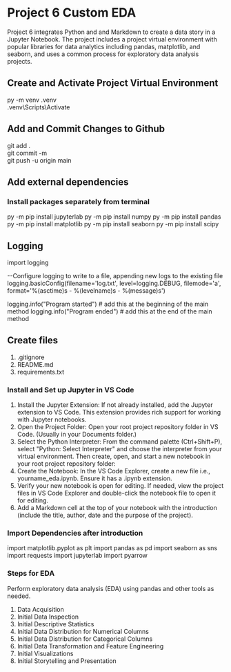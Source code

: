 # Project 6 Custom EDA

Project 6 integrates Python and and Markdown to create a data story in a Jupyter Notebook. The project includes a project virtual environment with popular libraries for data analytics including pandas, matplotlib, and seaborn, and uses a common process for exploratory data analysis projects.

## Create and Activate Project Virtual Environment

py -m venv .venv  
.venv\Scripts\Activate  

## Add and Commit Changes to Github

git add .  
git commit -m  
git push -u origin main  

## Add external dependencies

### Install packages separately from terminal

py -m pip install jupyterlab
py -m pip install numpy
py -m pip install pandas
py -m pip install matplotlib
py -m pip install seaborn
py -m pip install scipy

## Logging

import logging

--Configure logging to write to a file, appending new logs to the existing file
logging.basicConfig(filename='log.txt', level=logging.DEBUG, filemode='a', format='%(asctime)s - %(levelname)s - %(message)s')

logging.info("Program started") # add this at the beginning of the main method
logging.info("Program ended") # add this at the end of the main method

## Create files

1.  .gitignore
2.  README.md
3.  requirements.txt

### Install and Set up Jupyter in VS Code

1.  Install the Jupyter Extension: If not already installed, add the Jupyter extension to VS Code. This extension provides rich support for working with Jupyter notebooks.  
2.	Open the Project Folder: Open your root project repository folder in VS Code. (Usually in your Documents folder.)
3.	Select the Python Interpreter: From the command palette (Ctrl+Shift+P), select "Python: Select Interpreter" and choose the interpreter from your virtual environment.
Then create, open, and start a new notebook in your root project repository folder:
4.  Create the Notebook: In the VS Code Explorer, create a new file i.e., yourname_eda.ipynb. Ensure it has a .ipynb extension.
5.  Verify your new notebook is open for editing. If needed, view the project files in VS Code Explorer and double-click the notebook file to open it for editing.
6.  Add a Markdown cell at the top of your notebook with the introduction (include the title, author, date and the purpose of the project).

### Import Dependencies after introduction
import matplotlib.pyplot as plt
import pandas as pd
import seaborn as sns
import requests
import jupyterlab
import pyarrow

###  Steps for EDA

Perform exploratory data analysis (EDA) using pandas and other tools as needed. 

1.  Data Acquisition
2.  Initial Data Inspection
3.  Initial Descriptive Statistics
4.  Initial Data Distribution for Numerical Columns
5.  Initial Data Distribution for Categorical Columns
6.  Initial Data Transformation and Feature Engineering
7.  Initial Visualizations
8.  Initial Storytelling and Presentation

